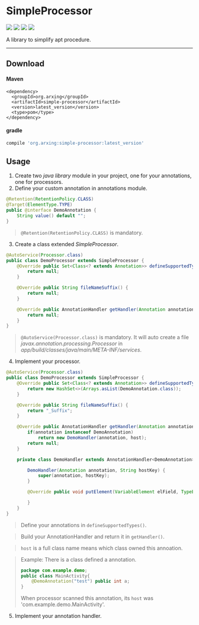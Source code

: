 # SimpleProcessor
![](https://img.shields.io/badge/language-java-orange.svg) 
![](https://img.shields.io/badge/license-apache%202.0-green.svg)
![](https://img.shields.io/badge/latest-1.0.2-blue.svg)
![](https://img.shields.io/badge/jdk-1.8-yellow.svg)

A library to simplify apt procedure.

---

## Download
#### Maven
```maven
<dependency>
  <groupId>org.arxing</groupId>
  <artifactId>simple-processor</artifactId>
  <version>latest_version</version>
  <type>pom</type>
</dependency>
```
#### gradle
```gradle
compile 'org.arxing:simple-processor:latest_version'
```

## Usage
1. Create two *java library* module in your project, one for your annotations, one for processors.
2. Define your custom annotation in annotations module.

```java
@Retention(RetentionPolicy.CLASS)
@Target(ElementType.TYPE)
public @interface DemoAnnotation {
    String value() default "";
}
```
> `@Retention(RetentionPolicy.CLASS)` is mandatory.

3. Create a class extended *SimpleProcessor*.

```java
@AutoService(Processor.class)
public class DemoProcessor extends SimpleProcessor {
    @Override public Set<Class<? extends Annotation>> defineSupportedTypes() {
        return null;
    }

    @Override public String fileNameSuffix() {
        return null;
    }

    @Override public AnnotationHandler getHandler(Annotation annotation, String host, JavaFileHelper fileHelper) {
        return null;
    }
}
```
> `@AutoService(Processor.class)` is mandatory. It will auto create a file *javax.annotation.processing.Processor*
in *app/build/classes/java/main/META-INF/services*.

4. Implement your processor.

```java
@AutoService(Processor.class)
public class DemoProcessor extends SimpleProcessor {
    @Override public Set<Class<? extends Annotation>> defineSupportedTypes() {
        return new HashSet<>(Arrays.asList(DemoAnnotation.class));
    }

    @Override public String fileNameSuffix() {
        return "_Suffix";
    }

    @Override public AnnotationHandler getHandler(Annotation annotation, String host, JavaFileHelper fileHelper) {
        if(annotation instanceof DemoAnnotation)
            return new DemoHandler(annotation, host);
        return null;
    }

    private class DemoHandler extends AnnotationHandler<DemoAnnotation>{

        DemoHandler(Annotation annotation, String hostKey) {
            super(annotation, hostKey);
        }

        @Override public void putElement(VariableElement elField, TypeElement elHost, JavaFileHelper fileHelper) {

        }
    }
}
```
> Define your annotations in `defineSupportedTypes()`.

> Build your AnnotationHandler<T> and return it in `getHandler()`.

> `host` is a full class name means which class owned this annoation.

> Example:
> There is a class defined a annotation.
> ```java
> package com.example.demo;
> public class MainActivity{
>     @DemoAnnotation("test") public int a;
> }
> ```
> When processor scanned this annotation, its `host` was 'com.example.demo.MainActivity'.

5. Implement your annotation handler.




